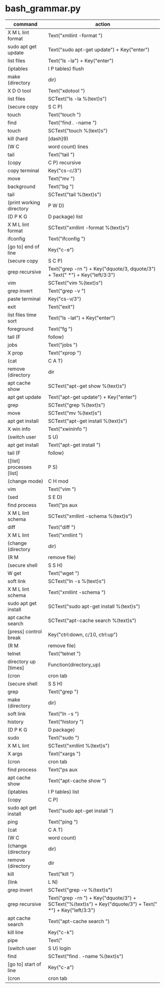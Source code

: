 # bash_grammar.py

command | action
--- | ---
X M L lint format | Text("xmllint -format ")
sudo apt get update | Text("sudo apt-get update") + Key("enter")
list files | Text("ls -la") + Key("enter")
(iptables|I P tables) flush | Text("iptables -F")
make (directory|dir) | Text("mkdir ")
X D O tool | Text("xdotool ")
list files <text> | SCText("ls -la %(text)s")
(secure copy|S C P) | Text("scp ")
touch | Text("touch ")
find | Text("find . -name ")
touch <text> | SCText("touch %(text)s")
kill (hard|[dash]9) | Text("kill -9 ")
(W C|word count) lines | Text("wc -l ")
tail | Text("tail ")
(copy|C P) recursive | Text("cp -r ")
copy terminal | Key("cs-c/3")
move | Text("mv ")
background | Text("bg ")
tail <text> | SCText("tail %(text)s")
(print working directory|P W D) | Text("pwd") + Key("enter")
(D P K G|D package) list | Text("dpkg -l ")
X M L lint format <text> | SCText("xmllint -format %(text)s")
ifconfig | Text("ifconfig ")
[go to] end of line | Key("c-e")
(secure copy|S C P) <text> | SCText("scp %(text)s")
grep recursive | Text("grep -rn ") +  Key("dquote/3, dquote/3") + Text(" *") + Key("left/3:3")
vim <text> | SCText("vim %(text)s")
grep invert | Text("grep -v ")
paste terminal | Key("cs-v/3")
exit | Text("exit")
list files time sort | Text("ls -lat") + Key("enter")
foreground | Text("fg ")
tail (F|follow) | Text("tail -f ")
jobs | Text("jobs ")
X prop | Text("xprop ")
(cat|C A T) | Text("cat ")
remove (directory|dir|folder|recursive) <text> | SCText("rm -rf %(text)s")
apt cache show <text> | SCText("apt-get show %(text)s")
apt get update | Text("apt-get update") + Key("enter")
grep <text> | SCText("grep %(text)s")
move <text> | SCText("mv %(text)s")
apt get install <text> | SCText("apt-get install %(text)s")
X win info | Text("xwininfo ")
(switch user|S U) | Text("su ")
apt get install | Text("apt-get install ")
tail (F|follow) <text> | SCText("tail -f %(text)s")
([list] processes [list]|P S) | Text("ps -ef")
(change mode)|C H mod | Text("chmod ")
vim | Text("vim ")
(sed|S E D) | Text("sed ")
find process <text> | Text("ps aux | grep -i ") + Function(lib.format.snake_case_text)
X M L lint schema <text> | SCText("xmllint -schema %(text)s")
diff | Text("diff ")
X M L lint | Text("xmllint ")
(change (directory|dir)|C D) <text> | SCText("cd %(text)s")
(R M|remove file) <text> | SCText("rm %(text)s")
(secure shell|S S H) <text> | SCText("ssh %(text)s")
W get  | Text("wget ")
soft link <text> | SCText("ln -s %(text)s")
X M L lint schema | Text("xmllint -schema ")
sudo apt get install <text> | SCText("sudo apt-get install %(text)s")
apt cache search <text> | SCText("apt-cache search %(text)s")
[press] control break | Key("ctrl:down, c/10, ctrl:up")
(R M|remove file) | Text("rm ")
telnet | Text("telnet ")
directory up <n> [times] | Function(directory_up)
(cron|cron tab|crontab) reset | Text("crontab -r")
(secure shell|S S H) | Text("ssh ")
grep | Text("grep ")
make (directory|dir) <text> | SCText("mkdir %(text)s")
soft link | Text("ln -s ")
history | Text("history ")
(D P K G|D package) | Text("dpkg ")
sudo | Text("sudo ")
X M L lint <text> | SCText("xmllint %(text)s")
X args | Text("xargs ")
(cron|cron tab|crontab) list | Text("crontab -l") + Key("enter")
find process | Text("ps aux | grep -i ")
apt cache show | Text("apt-cache show ")
(iptables|I P tables) list | Text("iptables -L")
(copy|C P) | Text("cp ")
sudo apt get install | Text("sudo apt-get install ")
ping | Text("ping ")
(cat|C A T) <text> | SCText("cat %(text)s")
(W C|word count) | Text("wc ")
(change (directory|dir)|C D) | Text("cd ")
remove (directory|dir|folder|recursive) | Text("rm -rf ")
kill | Text("kill ")
(link|L N) | Text("ln ")
grep invert <text> | SCText("grep -v %(text)s")
grep recursive <text> | Text("grep -rn ") + Key("dquote/3") + SCText("%(text)s") + Key("dquote/3") + Text(" *") + Key("left/3:3")
apt cache search | Text("apt-cache search ")
kill line | Key("c-k")
pipe | Text(" | ")
(switch user|S U) login | Text("su - ")
find <text> | SCText("find . -name %(text)s")
[go to] start of line | Key("c-a")
(cron|cron tab|crontab) edit | Text("crontab -e") + Key("enter")
